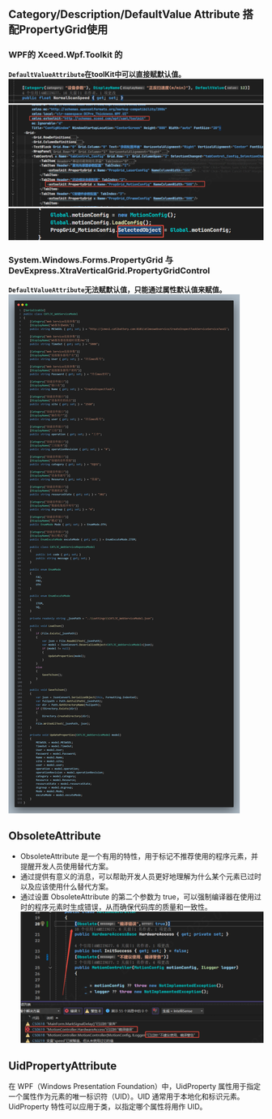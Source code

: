 ## Category/Description/DefaultValue Attribute 搭配PropertyGrid使用
### WPF的 Xceed.Wpf.Toolkit 的
**`DefaultValueAttribute`在toolKit中可以直接赋默认值。**
![alt text](assets/20250116--特性Attribute/image.png)
![alt text](assets/20250116--特性Attribute/image-1.png)
![alt text](assets/20250116--特性Attribute/image-2.png)

### System.Windows.Forms.PropertyGrid 与DevExpress.XtraVerticalGrid.PropertyGridControl

**`DefaultValueAttribute`无法赋默认值，只能通过属性默认值来赋值。**
![alt text](assets/20250116--特性Attribute/code.png)


## ObsoleteAttribute
- ObsoleteAttribute 是一个有用的特性，用于标记不推荐使用的程序元素，并提醒开发人员使用替代方案。
- 通过提供有意义的消息，可以帮助开发人员更好地理解为什么某个元素已过时以及应该使用什么替代方案。
- 通过设置 ObsoleteAttribute 的第二个参数为 true，可以强制编译器在使用过时的程序元素时生成错误，从而确保代码库的质量和一致性。
![alt text](assets/20250116--特性Attribute/image-3.png)

## UidPropertyAttribute
在 WPF（Windows Presentation Foundation）中，UidProperty 属性用于指定一个属性作为元素的唯一标识符（UID）。UID 通常用于本地化和标识元素。UidProperty 特性可以应用于类，以指定哪个属性将用作 UID。